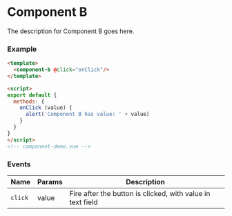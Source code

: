 # Component B
    
The description for Component B goes here.

### Example

```html
<template>
  <component-b @click="onClick"/>
</template>

<script>
export default {
  methods: {
    onClick (value) {
      alert('Component B has value: ' + value)
    }
  }
}
</script>
<!-- component-demo.vue -->
```

### Events

Name                 | Params     | Description
----------------     | ---------- | -----------------------
`click`              | value      | Fire after the button is clicked, with value in text field
